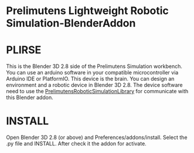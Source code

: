 # Prelimutens Lightweight Robotic Simulation-BlenderAddon
# PLIRSE
This is the Blender 3D 2.8 side of the Prelimutens Simulation workbench.  You can use an arduino software in your compatible microcontroller via Arduino IDE or PlatformIO. This device is the brain. You can design an environment and a robotic device in Blender 3D 2.8.  The device software need to use the [PrelimutensRoboticSimulationLibrary](https://github.com/hgabor47/PrelimutensRoboticSimulationLibrary) for communicate with this Blender addon.


INSTALL
===
Open Blender 3D 2.8 (or above) and Preferences/addons/install. Select the .py file and INSTALL. After check it the addon for activate. 
